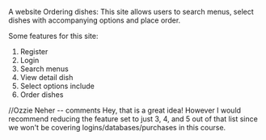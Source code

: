 A website Ordering dishes:
This site allows users to search menus, select dishes with accompanying options and place order.

Some features for this site:
1. Register
2. Login
3. Search menus
4. View detail dish
5. Select options include
6. Order dishes

//Ozzie Neher -- comments
Hey, that is a great idea! However I would recommend reducing the feature set to just 3, 4, and 5 out of that list since we won't be covering logins/databases/purchases in this course.